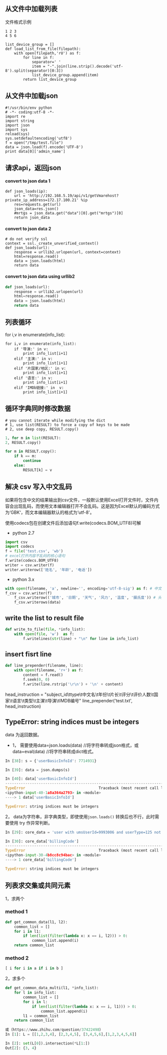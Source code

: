 
## 从文件中加载列表

文件格式示例
```
1 2 3
4 5 6
```
    list_device_group = []
    def load_list_from_file(filepath):
        with open(filepath,'rU') as f:
            for line in f:
                separator=' '
                item = "-".join(line.strip().decode('utf-8').split(separator)[0:3])
                list_device_group.append(item)
            return list_device_group

## 从文件中加载json

    #!/usr/bin/env python
    # -*- coding:utf-8 -*-
    import re
    import string
    import json
    import sys
    reload(sys)
    sys.setdefaultencoding('utf8')
    f = open("/tmp/test.file")
    data = json.load(f).encode('UTF-8')
    print data[0]['admin_name']

## 请求api，返回json

#### convert to json data 1

    def json_loads(ip):
        url = 'http://192.168.5.19/api/v1/getVmarehost?private_ip_address=172.17.100.21' %ip
        res=requests.get(url)
        json_data=res.json()
        #mrtgs = json_data.get("data")[0].get("mrtgs")[0]
        return json_data

#### convert to json data 2
    # do not verify ssl
    context = ssl._create_unverified_context()
    def json_loads(url):
        response = urllib2.urlopen(url, context=context)
        html=response.read()
        data = json.loads(html)
        return data
        
#### convert to json data using urllib2
```python
def json_loads(url):
    response = urllib2.urlopen(url)
    html=response.read()
    data = json.loads(html)
    return data
```

## 列表循环

for i,v in enumerate(info_list):

    for i,v in enumerate(info_list):
        if '导演:' in v:
            print info_list[i+1]
        elif '主演:' in v:
            print info_list[i+1]
        elif '片国家/地区:' in v:
            print info_list[i+1]
        elif '语言:' in v:
            print info_list[i+1]
        elif 'IMDb链接:' in  v:
            print info_list[i+1]


## 循环字典同时修改数据
```
# you cannot iterate while modifying the dict
# 1, use list(RESULT) to force a copy of keys to be made
# 2, use deep copy, RESULT.copy()
```

```python
1, for m in list(RESULT):
2, RESULT.copy()

for m in RESULT.copy():
    if k == m:
        continue
    else:
        RESULT[k] = v
```

## 解决 csv 写入中文乱码

如果将包含中文的结果输出到csv文件，一般默认使用Excel打开文件时，文件内容会出现乱码，而使用文本编辑器打开不会乱码。这是因为Excel默认的编码方式为‘GBK‘，而文本编辑器默认的格式为‘utf-8'。

使用codecs包在创建文件后添加语句f.write(codecs.BOM_UTF8)可解

- python 2.7

```python
import csv
import codecs
f = file('test.csv', 'wb')
# excel打开内容不乱码的核心语句
f.write(codecs.BOM_UTF8)
writer = csv.writer(f)
writer.writerow(['姓名', '年龄', '电话'])
```

- python 3.x

```python
with open(filename, 'a', newline='', encoding='utf-8-sig') as f: # 中文需要设置成utf-8格式
f_csv = csv.writer(f)
    f_csv.writerow(('城市', '日期', '天气', '风力', '温度', '摄氏度')) # 头部信息
    f_csv.writerows(data)
```

## write the list to result file


```python
def write_to_file(file, *info_list):
    with open(file, 'w')  as f:
        f.writelines(str(line) + "\n" for line in info_list)
```
        
## insert fisrt line

```python
def line_prepender(filename, line):
    with open(filename, 'r+') as f:
        content = f.read()
        f.seek(0, 0)
        f.write(line.rstrip('\r\n') + '\n' + content)
```

head_instruction = "subject_id\ttype\t中文名\t年份\t片长\t评分\t评价人数\t国家\t语言\t类型\t主演\t导演\tIMDB编号"
line_prepender('test.txt', head_instruction)


## TypeError: string indices must be integers


data 为返回数据。

- 1， 需要使用data=json.loads(data)  //将字符串转成json格式，或 data=eval(data)  //将字符串转成dict格式。

```python
In [38]: s = {'userBasicInfoId': 7714931}                                                     

In [39]: data = json.dumps(s)                                                                 

In [40]: data['userBasicInfoId']                                                              
---------------------------------------------------------------------------
TypeError                                 Traceback (most recent call last)
<ipython-input-40-1a8a364a2793> in <module>
----> 1 data['userBasicInfoId']

TypeError: string indices must be integers
```

2， data为字符串，非字典类型，即使使用`json.loads()` 转换后也不行，此时需要使用 try 作异常判断。

```python
In [29]: core_data = 'user with umsUserId=9993006 and userType=125 not found.'                

In [30]: core_data['billingCode']                                                             
---------------------------------------------------------------------------
TypeError                                 Traceback (most recent call last)
<ipython-input-30-4b8cc8c94bac> in <module>
----> 1 core_data['billingCode']

TypeError: string indices must be integers
```

## 列表求交集或共同元素

1，求两个

### method 1

```python
def get_common_data(l1, l2):
    common_list = []
    for i in l1:
        if len(list(filter(lambda x: x == i, l2))) > 0:
            common_list.append(i)
    return common_list
```

### method 2

```python
[ i for i in a if i in b ]
```

2，求多个

```python
def get_common_data_multi(l1, *info_list): 
    for l in info_list: 
        common_list = [] 
        for i in l:
            if len(list(filter(lambda x: x == i, l1))) > 0:
                common_list.append(i) 
        l1 = common_list
    return common_list
    
或（https://www.zhihu.com/question/37422498）
In [1]: L = [[1,2,3,4], [2,3,4,5], [3,4,5,6],[1,2,3,4,5,6]]

In [2]: set(L[0]).intersection(*L[1:])
Out[2]: {3, 4}
```

